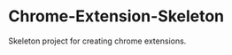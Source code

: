 Chrome-Extension-Skeleton
=========================

Skeleton project for creating chrome extensions.